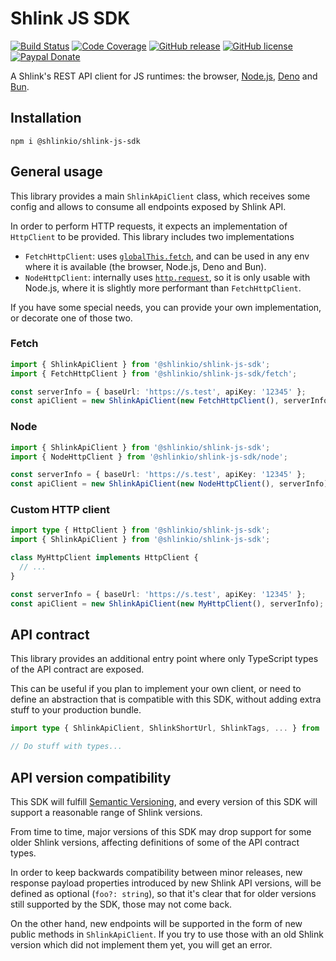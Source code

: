 # Shlink JS SDK

[![Build Status](https://img.shields.io/github/actions/workflow/status/shlinkio/shlink-js-sdk/ci.yml?branch=main&logo=github&style=flat-square)](https://github.com/shlinkio/shlink-js-sdk/actions/workflows/ci.yml?query=workflow%3A%22Continuous+integration%22)
[![Code Coverage](https://img.shields.io/codecov/c/gh/shlinkio/shlink-js-sdk/main?style=flat-square)](https://app.codecov.io/gh/shlinkio/shlink-js-sdk)
[![GitHub release](https://img.shields.io/github/release/shlinkio/shlink-js-sdk.svg?style=flat-square)](https://github.com/shlinkio/shlink-js-sdk/releases/latest)
[![GitHub license](https://img.shields.io/github/license/shlinkio/shlink-js-sdk.svg?style=flat-square)](https://github.com/shlinkio/shlink-js-sdk/blob/main/LICENSE)
[![Paypal Donate](https://img.shields.io/badge/Donate-paypal-blue.svg?style=flat-square&logo=paypal&colorA=cccccc)](https://slnk.to/donate)

A Shlink's REST API client for JS runtimes: the browser, [Node.js](https://nodejs.org/), [Deno](https://deno.com/) and [Bun](https://bun.sh/).

## Installation

    npm i @shlinkio/shlink-js-sdk

## General usage

This library provides a main `ShlinkApiClient` class, which receives some config and allows to consume all endpoints exposed by Shlink API.

In order to perform HTTP requests, it expects an implementation of `HttpClient` to be provided. This library includes two implementations

* `FetchHttpClient`: uses [`globalThis.fetch`](https://developer.mozilla.org/es/docs/Web/API/fetch), and can be used in any env where it is available (the browser, Node.js, Deno and Bun).
* `NodeHttpClient`: internally uses [`http.request`](https://nodejs.org/api/http.html#httprequestoptions-callback), so it is only usable with Node.js, where it is slightly more performant than `FetchHttpClient`.

If you have some special needs, you can provide your own implementation, or decorate one of those two.

### Fetch

```ts
import { ShlinkApiClient } from '@shlinkio/shlink-js-sdk';
import { FetchHttpClient } from '@shlinkio/shlink-js-sdk/fetch';

const serverInfo = { baseUrl: 'https://s.test', apiKey: '12345' };
const apiClient = new ShlinkApiClient(new FetchHttpClient(), serverInfo);
```

### Node

```ts
import { ShlinkApiClient } from '@shlinkio/shlink-js-sdk';
import { NodeHttpClient } from '@shlinkio/shlink-js-sdk/node';

const serverInfo = { baseUrl: 'https://s.test', apiKey: '12345' };
const apiClient = new ShlinkApiClient(new NodeHttpClient(), serverInfo);
```

### Custom HTTP client

```ts
import type { HttpClient } from '@shlinkio/shlink-js-sdk';
import { ShlinkApiClient } from '@shlinkio/shlink-js-sdk';

class MyHttpClient implements HttpClient {
  // ...
}

const serverInfo = { baseUrl: 'https://s.test', apiKey: '12345' };
const apiClient = new ShlinkApiClient(new MyHttpClient(), serverInfo);
```

## API contract

This library provides an additional entry point where only TypeScript types of the API contract are exposed.

This can be useful if you plan to implement your own client, or need to define an abstraction that is compatible with this SDK, without adding extra stuff to your production bundle.

```ts
import type { ShlinkApiClient, ShlinkShortUrl, ShlinkTags, ... } from '@shlinkio/shlink-js-sdk/api-contract';

// Do stuff with types...
```

## API version compatibility

This SDK will fulfill [Semantic Versioning](https://semver.org/), and every version of this SDK will support a reasonable range of Shlink versions.

From time to time, major versions of this SDK may drop support for some older Shlink versions, affecting definitions of some of the API contract types.

In order to keep backwards compatibility between minor releases, new response payload properties introduced by new Shlink API versions, will be defined as optional (`foo?: string`), so that it's clear that for older versions still supported by the SDK, those may not come back.

On the other hand, new endpoints will be supported in the form of new public methods in `ShlinkApiClient`. If you try to use those with an old Shlink version which did not implement them yet, you will get an error.
